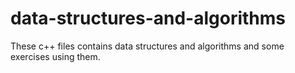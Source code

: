 # data-structures-and-algorithms
These c++ files contains data structures and algorithms and some exercises using them.
